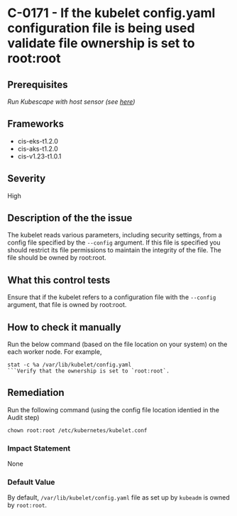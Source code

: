 # C-0171 - If the kubelet config.yaml configuration file is being used validate file ownership is set to root:root

## Prerequisites
 *Run Kubescape with host sensor (see [here](https://hub.armo.cloud/docs/host-sensor))*
 
## Frameworks
* cis-eks-t1.2.0
* cis-aks-t1.2.0
* cis-v1.23-t1.0.1
 
## Severity
High

## Description of the the issue
The kubelet reads various parameters, including security settings, from a config file specified by the `--config` argument. If this file is specified you should restrict its file permissions to maintain the integrity of the file. The file should be owned by root:root.
 
## What this control tests 
Ensure that if the kubelet refers to a configuration file with the `--config` argument, that file is owned by root:root.
 
## How to check it manually 
Run the below command (based on the file location on your system) on the each worker node. For example,

 
```
stat -c %a /var/lib/kubelet/config.yaml
```Verify that the ownership is set to `root:root`.

```
 
## Remediation
Run the following command (using the config file location identied in the Audit step)

 
```
chown root:root /etc/kubernetes/kubelet.conf

```
 
### Impact Statement
None
 
### Default Value
By default, `/var/lib/kubelet/config.yaml` file as set up by `kubeadm` is owned by `root:root`.
 
